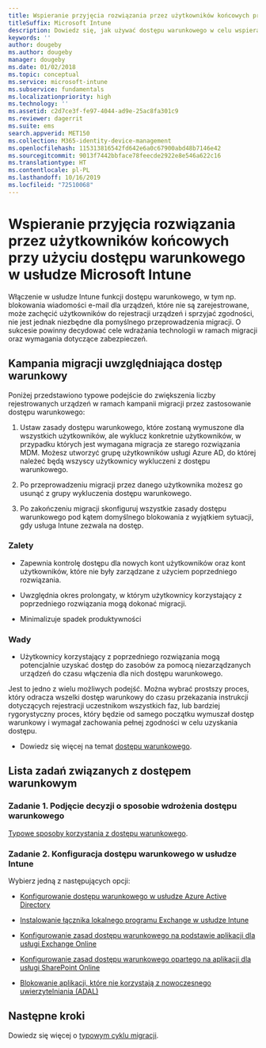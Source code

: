 ```yaml
---
title: Wspieranie przyjęcia rozwiązania przez użytkowników końcowych przy użyciu dostępu warunkowego
titleSuffix: Microsoft Intune
description: Dowiedz się, jak używać dostępu warunkowego w celu wspierania rejestracji w usłudze Microsoft Intune.
keywords: ''
author: dougeby
ms.author: dougeby
manager: dougeby
ms.date: 01/02/2018
ms.topic: conceptual
ms.service: microsoft-intune
ms.subservice: fundamentals
ms.localizationpriority: high
ms.technology: ''
ms.assetid: c2d7ce3f-fe97-4044-ad9e-25ac8fa301c9
ms.reviewer: dagerrit
ms.suite: ems
search.appverid: MET150
ms.collection: M365-identity-device-management
ms.openlocfilehash: 115313816542fd642e6a0c67900abd48b7146e42
ms.sourcegitcommit: 9013f7442bbface78feecde2922e8e546a622c16
ms.translationtype: HT
ms.contentlocale: pl-PL
ms.lasthandoff: 10/16/2019
ms.locfileid: "72510068"
---
```

# <a name="drive-end-user-adoption-with-conditional-access-in-microsoft-intune"></a>Wspieranie przyjęcia rozwiązania przez użytkowników końcowych przy użyciu dostępu warunkowego w usłudze Microsoft Intune

Włączenie w usłudze Intune funkcji dostępu warunkowego, w tym np. blokowania wiadomości e-mail dla urządzeń, które nie są zarejestrowane, może zachęcić użytkowników do rejestracji urządzeń i sprzyjać zgodności, nie jest jednak niezbędne dla pomyślnego przeprowadzenia migracji. O sukcesie powinny decydować cele wdrażania technologii w ramach migracji oraz wymagania dotyczące zabezpieczeń.

## <a name="migration-campaign-with-conditional-access"></a>Kampania migracji uwzględniająca dostęp warunkowy

Poniżej przedstawiono typowe podejście do zwiększenia liczby rejestrowanych urządzeń w ramach kampanii migracji przez zastosowanie dostępu warunkowego:

1. Ustaw zasady dostępu warunkowego, które zostaną wymuszone dla wszystkich użytkowników, ale wyklucz konkretnie użytkowników, w przypadku których jest wymagana migracja ze starego rozwiązania MDM. Możesz utworzyć grupę użytkowników usługi Azure AD, do której należeć będą wszyscy użytkownicy wykluczeni z dostępu warunkowego.

2. Po przeprowadzeniu migracji przez danego użytkownika możesz go usunąć z grupy wykluczenia dostępu warunkowego.

3. Po zakończeniu migracji skonfiguruj wszystkie zasady dostępu warunkowego pod kątem domyślnego blokowania z wyjątkiem sytuacji, gdy usługa Intune zezwala na dostęp.

### <a name="advantages"></a>Zalety

- Zapewnia kontrolę dostępu dla nowych kont użytkowników oraz kont użytkowników, które nie były zarządzane z użyciem poprzedniego rozwiązania.

- Uwzględnia okres prolongaty, w którym użytkownicy korzystający z poprzedniego rozwiązania mogą dokonać migracji.

- Minimalizuje spadek produktywności

### <a name="disadvantages"></a>Wady

- Użytkownicy korzystający z poprzedniego rozwiązania mogą potencjalnie uzyskać dostęp do zasobów za pomocą niezarządzanych urządzeń do czasu włączenia dla nich dostępu warunkowego.


Jest to jedno z wielu możliwych podejść. Można wybrać prostszy proces, który odracza wszelki dostęp warunkowy do czasu przekazania instrukcji dotyczących rejestracji uczestnikom wszystkich faz, lub bardziej rygorystyczny proces, który będzie od samego początku wymuszał dostęp warunkowy i wymagał zachowania pełnej zgodności w celu uzyskania dostępu.

- Dowiedz się więcej na temat [dostępu warunkowego](../protect/conditional-access.md).

## <a name="task-list-for-conditional-access"></a>Lista zadań związanych z dostępem warunkowym

### <a name="task-1-decide-how-you-are-going-to-implement-conditional-access"></a>Zadanie 1. Podjęcie decyzji o sposobie wdrożenia dostępu warunkowego

[Typowe sposoby korzystania z dostępu warunkowego](../protect/conditional-access-intune-common-ways-use.md).

### <a name="task-2-set-up-intune-conditional-access"></a>Zadanie 2. Konfiguracja dostępu warunkowego w usłudze Intune

Wybierz jedną z następujących opcji:

- [Konfigurowanie dostępu warunkowego w usłudze Azure Active Directory](https://docs.microsoft.com/azure/active-directory/active-directory-conditional-access-azure-portal)

- [Instalowanie łącznika lokalnego programu Exchange w usłudze Intune](../protect/exchange-connector-install.md)

- [Konfigurowanie zasad dostępu warunkowego na podstawie aplikacji dla usługi Exchange Online](../protect/app-based-conditional-access-intune-create.md)

- [Konfigurowanie zasad dostępu warunkowego opartego na aplikacji dla usługi SharePoint Online](../protect/app-based-conditional-access-intune-create.md)

- [Blokowanie aplikacji, które nie korzystają z nowoczesnego uwierzytelniania (ADAL)](../protect/app-modern-authentication-block.md)

## <a name="next-steps"></a>Następne kroki

Dowiedz się więcej o [typowym cyklu migracji](../migration-guide-cycle.md).
